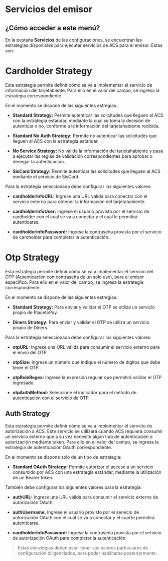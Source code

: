<!--
type: tab
title: Servicios
-->

# Servicios del emisor

## ¿Cómo acceder a este menú?

En la pestaña **Servicios** de las configuraciones, se encuentran las estrategias disponibles para ejecutar servicios de ACS para el emisor. Estas son:

<!--
type: tab
title: Servicio de Información del Tarjetahabiente
-->

# Cardholder Strategy

Esta estrategia permite definir cómo se va a implementar el servicio de información del tarjetabiente. Para ello en el valor del campo, se ingresa la estrategia correspondiente. 

  En el momento se dispone de las siguientes estregias:

  - **Standard Strategy:** Permite autenticar las solicitudes que lleguen al ACS con la estrategia estandar, mediante la cual se toma la decisión de autenticar o no, conforme a la información del tarjetahabiente recibida.

  - **Standard No Auth Strategy:** Permite no autenticar las solicitudes que lleguen al ACS con la estrategia estandar.

  - **No Service Strategy:** No valida la información del tarjetahabiente y pasa a ejecutar las reglas de validación correspondientes para aprobar o denegar la autenticación.

  - **SisCard Strategy:** Permite autenticar las solicitudes que lleguen al ACS mediante el servicio de SisCard.

  Para la estrategia seleccionada debe configurar los siguientes valores:

  - **cardholderInfoURL:** Ingrese una URL válida para conectar con el servicio externo para obtener la información del tarjetahabiente.

  - **cardholderInfoUser:** Ingrese el usuario provisto por el servicio de cardholder con el cual se va a conectar y el cual le permitirá autenticarse.

  - **cardholderInfoPassword:** Ingrese la contraseña provista por el servicio de cardholder para completar la autenticación.

<!--
type: tab
title: Servicio de OTP
-->

# Otp Strategy

Esta estrategia permite definir cómo se va a implementar el servicio del OTP (Autenticación con contraseña de un solo uso), para el emisor específico.  Para ello en el valor del campo, se ingresa la estrategia correspondiente. 

  En el momento se dispone de las siguientes estregias:

  - **Standard Strategy:** Para enviar y validar el OTP se utiliza un servicio propio de PlacetoPay.

  - **Diners Strategy:** Para enviar y validar el OTP se utiliza un servicio propio de Diners.

  Para la estrategia seleccionada debe configurar los siguientes valores:

  - **otpURL:** Ingrese una URL válida para consumir el servicio externo para el envío del OTP.

  - **otpSize:** Ingrese un número que indique el número de dígitos que debe tener el OTP.

  - **otpRuleRegex:** Ingrese la expresión regular que permitirá validar el OTP ingresado.
  
  - **otpAuthMethod:** Seleccione el indicador para el método de autenticación con el servicio de OTP.

<!--
type: tab
title: Servicio de Autenticación
-->

## Auth Strategy

Esta estrategia permite definir cómo se va a implementar el servicio de autorización a ACS. Este servicio se utilizará cuando ACS requiera consumir un servicio externo que a su vez necesite algún tipo de autenticación o autorización mediante token. Para ello en el valor del campo, se ingresa la estrategia de autenticación OAuth correspondiente. 

  En el momento se dispone solo de un tipo de estrategia:

- **Standard OAuth Strategy:** Permite autorizar el acceso a un servicio consumido por ACS con una estrategia estándar, mediante la utilización de un Bearer token.

 También debe configurar los siguientes valores para la estrategia:

  - **authURL:** Ingrese una URL válida para consumir el servicio externo de autorización OAuth.

  - **authUsername:** Ingrese el usuario provisto por el servicio de autorización OAuth con el cual se va a conectar y el cual le permitirá autenticarse.

  - **cardholderInfoPassword:** Ingrese la contraseña provista por el servicio de autorización OAuth para completar la autenticación.
  

> Estas estrategias deben estar tener sus valores particulares de configuración diligenciados, para poder habilitarse posteriormente.

<!-- type: tab-end -->